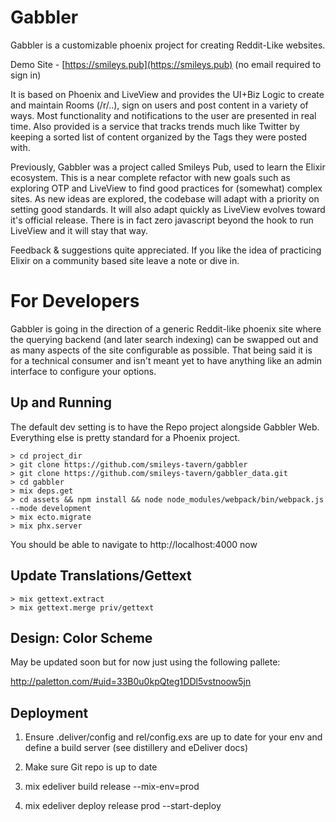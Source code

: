 # Gabbler

Gabbler is a customizable phoenix project for creating Reddit-Like websites. 

Demo Site - [https://smileys.pub](https://smileys.pub) (no email required to sign in)

It is based on Phoenix and LiveView and provides the UI+Biz Logic to create and maintain Rooms (/r/..), sign on users and post content in a variety of ways. Most functionality and notifications to the user are presented in real time. Also provided is a service that tracks trends much like Twitter by keeping a sorted list of content organized by the Tags they were posted with.

Previously, Gabbler was a project called Smileys Pub, used to learn the Elixir ecosystem. This is a near complete refactor with new goals such as exploring OTP and LiveView to find good practices for (somewhat) complex sites. As new ideas are explored, the codebase will adapt with a priority on setting good standards. It will also adapt quickly as LiveView evolves toward it's official release. There is in fact zero javascript beyond the hook to run LiveView and it will stay that way.

Feedback & suggestions quite appreciated. If you like the idea of practicing Elixir on a community based site leave a note or dive in.

# For Developers

Gabbler is going in the direction of a generic Reddit-like phoenix site where the querying backend (and later search indexing) can be swapped out and as many aspects of the site configurable as possible. That being said it is for a technical consumer and isn't meant yet to have anything like an admin interface to configure your options.

## Up and Running

The default dev setting is to have the Repo project alongside Gabbler Web. Everything else is pretty standard for a Phoenix project.

```
> cd project_dir
> git clone https://github.com/smileys-tavern/gabbler
> git clone https://github.com/smileys-tavern/gabbler_data.git
> cd gabbler
> mix deps.get
> cd assets && npm install && node node_modules/webpack/bin/webpack.js --mode development
> mix ecto.migrate
> mix phx.server
```

You should be able to navigate to http://localhost:4000 now


## Update Translations/Gettext

```
> mix gettext.extract
> mix gettext.merge priv/gettext
```

## Design: Color Scheme

May be updated soon but for now just using the following pallete:

http://paletton.com/#uid=33B0u0kpQteg1DDl5vstnoow5jn


## Deployment

1. Ensure .deliver/config and rel/config.exs are up to date for your env and define a build server (see distillery and eDeliver docs)

2. Make sure Git repo is up to date

3. mix edeliver build release --mix-env=prod

4. mix edeliver deploy release prod --start-deploy
